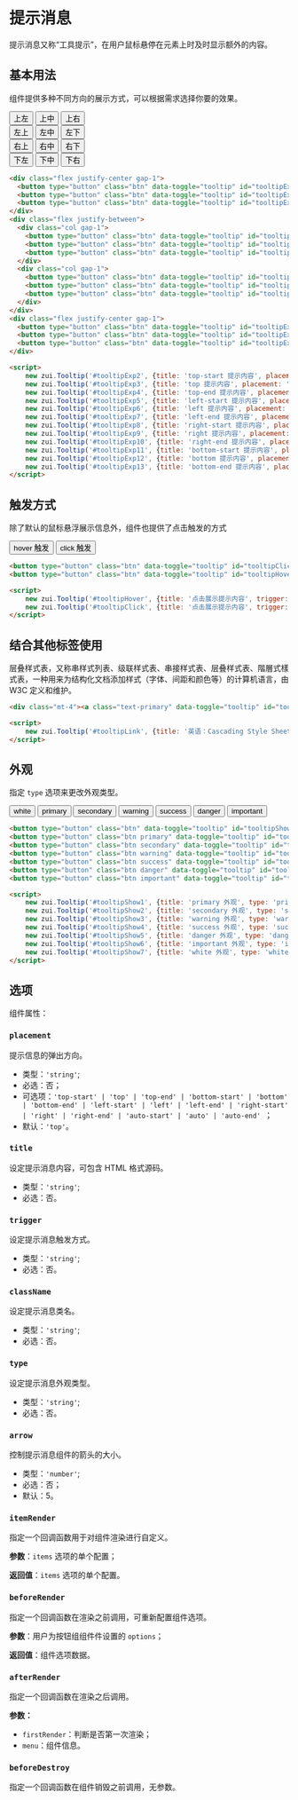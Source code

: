# 提示消息

提示消息又称“工具提示”，在用户鼠标悬停在元素上时及时显示额外的内容。

## 基本用法

组件提供多种不同方向的展示方式，可以根据需求选择你要的效果。

<Example>
  <div class="w-2/4">
    <div class="flex justify-center gap-1">
      <button type="button" class="btn" data-toggle="tooltip" id="tooltipExp2">上左</button>
      <button type="button" class="btn" data-toggle="tooltip" id="tooltipExp3">上中</button>
      <button type="button" class="btn" data-toggle="tooltip" id="tooltipExp4">上右</button>
    </div>
    <div class="flex justify-between">
      <div class="col gap-1">
        <button type="button" class="btn" data-toggle="tooltip" id="tooltipExp5">左上</button>
        <button type="button" class="btn" data-toggle="tooltip" id="tooltipExp6">左中</button>
        <button type="button" class="btn" data-toggle="tooltip" id="tooltipExp7">左下</button>
      </div>
      <div class="col gap-1">
        <button type="button" class="btn" data-toggle="tooltip" id="tooltipExp8">右上</button>
        <button type="button" class="btn" data-toggle="tooltip" id="tooltipExp9">右中</button>
        <button type="button" class="btn" data-toggle="tooltip" id="tooltipExp10">右下</button>
      </div>
    </div>
    <div class="flex justify-center gap-1">
      <button type="button" class="btn" data-toggle="tooltip" id="tooltipExp11">下左</button>
      <button type="button" class="btn" data-toggle="tooltip" id="tooltipExp12">下中</button>
      <button type="button" class="btn" data-toggle="tooltip" id="tooltipExp13">下右</button>
    </div>
  </div>
</Example>

```html
<div class="flex justify-center gap-1">
  <button type="button" class="btn" data-toggle="tooltip" id="tooltipExp2">上左</button>
  <button type="button" class="btn" data-toggle="tooltip" id="tooltipExp3">上中</button>
  <button type="button" class="btn" data-toggle="tooltip" id="tooltipExp4">上右</button>
</div>
<div class="flex justify-between">
  <div class="col gap-1">
    <button type="button" class="btn" data-toggle="tooltip" id="tooltipExp5">左上</button>
    <button type="button" class="btn" data-toggle="tooltip" id="tooltipExp6">左中</button>
    <button type="button" class="btn" data-toggle="tooltip" id="tooltipExp7">左下</button>
  </div>
  <div class="col gap-1">
    <button type="button" class="btn" data-toggle="tooltip" id="tooltipExp8">右上</button>
    <button type="button" class="btn" data-toggle="tooltip" id="tooltipExp9">右中</button>
    <button type="button" class="btn" data-toggle="tooltip" id="tooltipExp10">右下</button>
  </div>
</div>
<div class="flex justify-center gap-1">
  <button type="button" class="btn" data-toggle="tooltip" id="tooltipExp11">下左</button>
  <button type="button" class="btn" data-toggle="tooltip" id="tooltipExp12">下中</button>
  <button type="button" class="btn" data-toggle="tooltip" id="tooltipExp13">下右</button>
</div>

<script>
    new zui.Tooltip('#tooltipExp2', {title: 'top-start 提示内容', placement: 'top-start'});
    new zui.Tooltip('#tooltipExp3', {title: 'top 提示内容', placement: 'top'});
    new zui.Tooltip('#tooltipExp4', {title: 'top-end 提示内容', placement: 'top-end'});
    new zui.Tooltip('#tooltipExp5', {title: 'left-start 提示内容', placement: 'left-start'});
    new zui.Tooltip('#tooltipExp6', {title: 'left 提示内容', placement: 'left'});
    new zui.Tooltip('#tooltipExp7', {title: 'left-end 提示内容', placement: 'left-end'});
    new zui.Tooltip('#tooltipExp8', {title: 'right-start 提示内容', placement: 'right-start'});
    new zui.Tooltip('#tooltipExp9', {title: 'right 提示内容', placement: 'right'});
    new zui.Tooltip('#tooltipExp10', {title: 'right-end 提示内容', placement: 'right-end'});
    new zui.Tooltip('#tooltipExp11', {title: 'bottom-start 提示内容', placement: 'bottom-start'});
    new zui.Tooltip('#tooltipExp12', {title: 'bottom 提示内容', placement: 'bottom'});
    new zui.Tooltip('#tooltipExp13', {title: 'bottom-end 提示内容', placement: 'bottom-end'});
</script>
```

## 触发方式

除了默认的鼠标悬浮展示信息外，组件也提供了点击触发的方式

<Example class="flex gap-2">
  <button type="button" class="btn" data-toggle="tooltip" id="tooltipHover">hover 触发</button>
  <button type="button" class="btn" data-toggle="tooltip" id="tooltipClick">click 触发</button>
</Example>

```html
<button type="button" class="btn" data-toggle="tooltip" id="tooltipClick">点击触发</button>
<button type="button" class="btn" data-toggle="tooltip" id="tooltipHover">hover 触发</button>

<script>
    new zui.Tooltip('#tooltipHover', {title: '点击展示提示内容', trigger: 'hover'});
    new zui.Tooltip('#tooltipClick', {title: '点击展示提示内容', trigger: 'click'});
</script>
```

## 结合其他标签使用

<Example>
  <div class="mt-4"><a class="text-primary -cursor-pointer" data-toggle="tooltip" id="tooltipLink">层叠样式表</a>，又称串样式列表、级联样式表、串接样式表、层叠样式表、階層式樣式表，一种用来为结构化文档添加样式（字体、间距和颜色等）的计算机语言，由 W3C 定义和维护。</div>
</Example>

```html
<div class="mt-4"><a class="text-primary" data-toggle="tooltip" id="tooltipLink">层叠样式表</a>，又称串样式列表、级联样式表、串接样式表、层叠样式表、階層式樣式表，一种用来为结构化文档添加样式（字体、间距和颜色等）的计算机语言，由 W3C 定义和维护。</div>

<script>
    new zui.Tooltip('#tooltipLink', {title: '英语：Cascading Style Sheets，简写CSS'});
</script>
```


## 外观

指定 `type` 选项来更改外观类型。

<Example class="flex gap-2 flex-wrap">
  <button type="button" class="btn" data-toggle="tooltip" id="tooltipShow7">white</button>
  <button type="button" class="btn primary" data-toggle="tooltip" id="tooltipShow1">primary</button>
  <button type="button" class="btn secondary" data-toggle="tooltip" id="tooltipShow2">secondary</button>
  <button type="button" class="btn warning" data-toggle="tooltip" id="tooltipShow3">warning</button>
  <button type="button" class="btn success" data-toggle="tooltip" id="tooltipShow4">success</button>
  <button type="button" class="btn danger" data-toggle="tooltip" id="tooltipShow5">danger</button>
  <button type="button" class="btn important" data-toggle="tooltip" id="tooltipShow6">important</button>
</Example>

```html
<button type="button" class="btn" data-toggle="tooltip" id="tooltipShow7">white</button>
<button type="button" class="btn primary" data-toggle="tooltip" id="tooltipShow1">primary</button>
<button type="button" class="btn secondary" data-toggle="tooltip" id="tooltipShow2">secondary</button>
<button type="button" class="btn warning" data-toggle="tooltip" id="tooltipShow3">warning</button>
<button type="button" class="btn success" data-toggle="tooltip" id="tooltipShow4">success</button>
<button type="button" class="btn danger" data-toggle="tooltip" id="tooltipShow5">danger</button>
<button type="button" class="btn important" data-toggle="tooltip" id="tooltipShow6">important</button>

<script>
    new zui.Tooltip('#tooltipShow1', {title: 'primary 外观', type: 'primary'});
    new zui.Tooltip('#tooltipShow2', {title: 'secondary 外观', type: 'secondary'});
    new zui.Tooltip('#tooltipShow3', {title: 'warning 外观', type: 'warning'});
    new zui.Tooltip('#tooltipShow4', {title: 'success 外观', type: 'success'});
    new zui.Tooltip('#tooltipShow5', {title: 'danger 外观', type: 'danger'});
    new zui.Tooltip('#tooltipShow6', {title: 'important 外观', type: 'important'});
    new zui.Tooltip('#tooltipShow7', {title: 'white 外观', type: 'white', className: 'text-darker border'});
</script>
```

## 选项

组件属性：

### `placement `

提示信息的弹出方向。

* 类型：`'string'`;
* 必选：否；
* 可选项：`'top-start' | 'top' | 'top-end' | 'bottom-start' | 'bottom' | 'bottom-end' | 'left-start' | 'left' | 'left-end' | 'right-start' | 'right' | 'right-end' | 'auto-start' | 'auto' | 'auto-end' `；
* 默认：`'top'`。


### `title `

设定提示消息内容，可包含 HTML 格式源码。

* 类型：`'string'`;
* 必选：否。

### `trigger`

设定提示消息触发方式。

* 类型：`'string'`;
* 必选：否。

### `className`

设定提示消息类名。

* 类型：`'string'`;
* 必选：否。

### `type`

设定提示消息外观类型。

* 类型：`'string'`;
* 必选：否。

### `arrow`

控制提示消息组件的箭头的大小。

* 类型：`'number'`;
* 必选：否；
* 默认：5。

### `itemRender`

指定一个回调函数用于对组件渲染进行自定义。

**参数**：`items` 选项的单个配置；

**返回值**：`items` 选项的单个配置。

### `beforeRender`

指定一个回调函数在渲染之前调用，可重新配置组件选项。

**参数**：用户为按钮组组件件设置的 `options`；

**返回值**：组件选项数据。


### `afterRender`

指定一个回调函数在渲染之后调用。

**参数：**

* `firstRender`：判断是否第一次渲染；
* `menu`：组件信息。

### `beforeDestroy`

指定一个回调函数在组件销毁之前调用，无参数。


<script>
export default {
    mounted() {
        onZUIReady(() => {
            new zui.Tooltip('#tooltipLink', {title: '英语：Cascading Style Sheets，简写CSS'});
            new zui.Tooltip('#tooltipHover', {title: '鼠标悬浮展示提示内容', trigger: 'hover'});
            new zui.Tooltip('#tooltipClick', {title: '点击展示提示内容', trigger: 'click'});
            
            new zui.Tooltip('#tooltipExp2', {title: 'top-start 提示内容', placement: 'top-start'});
            new zui.Tooltip('#tooltipExp3', {title: 'top 提示内容', placement: 'top'});
            new zui.Tooltip('#tooltipExp4', {title: 'top-end 提示内容', placement: 'top-end'});
            new zui.Tooltip('#tooltipExp5', {title: 'left-start 提示内容', placement: 'left-start'});
            new zui.Tooltip('#tooltipExp6', {title: 'left 提示内容', placement: 'left'});
            new zui.Tooltip('#tooltipExp7', {title: 'left-end 提示内容', placement: 'left-end'});
            new zui.Tooltip('#tooltipExp8', {title: 'right-start 提示内容', placement: 'right-start'});
            new zui.Tooltip('#tooltipExp9', {title: 'right 提示内容', placement: 'right'});
            new zui.Tooltip('#tooltipExp10', {title: 'right-end 提示内容', placement: 'right-end'});
            new zui.Tooltip('#tooltipExp11', {title: 'bottom-start 提示内容', placement: 'bottom-start'});
            new zui.Tooltip('#tooltipExp12', {title: 'bottom 提示内容', placement: 'bottom'});
            new zui.Tooltip('#tooltipExp13', {title: 'bottom-end 提示内容', placement: 'bottom-end'});
            new zui.Tooltip('#tooltipShow1', {title: 'primary 外观', type: 'primary'});
            new zui.Tooltip('#tooltipShow2', {title: 'secondary 外观', type: 'secondary'});
            new zui.Tooltip('#tooltipShow3', {title: 'warning 外观', type: 'warning'});
            new zui.Tooltip('#tooltipShow4', {title: 'success 外观', type: 'success'});
            new zui.Tooltip('#tooltipShow5', {title: 'danger 外观', type: 'danger'});
            new zui.Tooltip('#tooltipShow6', {title: 'important 外观', type: 'important'});
            new zui.Tooltip('#tooltipShow7', {title: 'white 外观', type: 'white', className: 'text-darker border'});
        })
    },
}
</script>